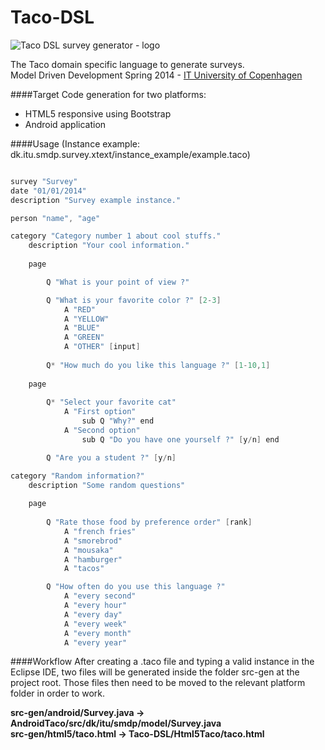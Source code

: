 Taco-DSL
========

![Taco DSL survey generator - logo](https://raw.github.com/tonybeltramelli/Taco-DSL/master/TacoDSL/Resources/logo/logo_taco.png)

The Taco domain specific language to generate surveys.  
Model Driven Development Spring 2014 - [IT University of Copenhagen](www.itu.dk/en)

####Target
Code generation for two platforms:
* HTML5 responsive using Bootstrap
* Android application

####Usage
(Instance example: dk.itu.smdp.survey.xtext/instance_example/example.taco)

```java

survey "Survey"
date "01/01/2014"
description "Survey example instance."

person "name", "age"

category "Category number 1 about cool stuffs."
	description "Your cool information."
	
	page

		Q "What is your point of view ?"

		Q "What is your favorite color ?" [2-3]
			A "RED"
			A "YELLOW"
			A "BLUE"		
			A "GREEN"
			A "OTHER" [input]
			
		Q* "How much do you like this language ?" [1-10,1]
	
	page
	
		Q* "Select your favorite cat"
			A "First option"
				sub Q "Why?" end
			A "Second option"
				sub Q "Do you have one yourself ?" [y/n] end

		Q "Are you a student ?" [y/n]

category "Random information?" 
	description "Some random questions"
		
	page
		
		Q "Rate those food by preference order" [rank]
			A "french fries"
			A "smorebrod"
			A "mousaka"
			A "hamburger"
			A "tacos"

		Q "How often do you use this language ?"
			A "every second"
			A "every hour"
			A "every day"
			A "every week"
			A "every month"
			A "every year"

```

####Workflow
After creating a .taco file and typing a valid instance in the Eclipse IDE, two files will be generated inside the folder src-gen at the project root. Those files then need to be moved to the relevant platform folder in order to work.

**src-gen/android/Survey.java -> AndroidTaco/src/dk/itu/smdp/model/Survey.java**  
**src-gen/html5/taco.html -> Taco-DSL/Html5Taco/taco.html**